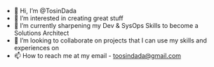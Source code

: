 - 👋 Hi, I’m @TosinDada
- 👀 I’m interested in creating great stuff
- 🌱 I’m currently sharpening my Dev & SysOps Skills to become a Solutions Architect
- 💞️ I’m looking to collaborate on projects that I can use my skills and experiences on
- 📫 How to reach me at my email - toosindada@gmail.com 

<!---
ToosinDada/ToosinDada is a ✨ special ✨ repository because its `README.md` (this file) appears on your GitHub profile.
You can click the Preview link to take a look at your changes.
--->
